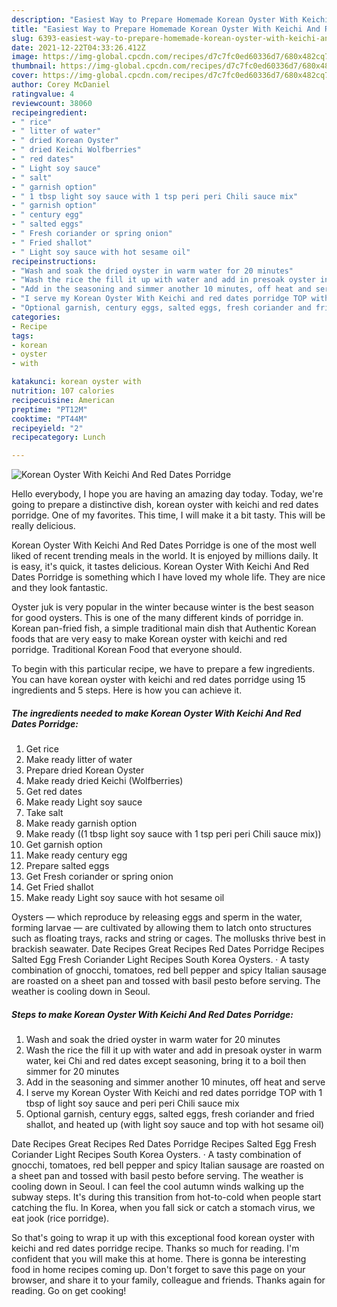 ```yaml
---
description: "Easiest Way to Prepare Homemade Korean Oyster With Keichi And Red Dates Porridge"
title: "Easiest Way to Prepare Homemade Korean Oyster With Keichi And Red Dates Porridge"
slug: 6393-easiest-way-to-prepare-homemade-korean-oyster-with-keichi-and-red-dates-porridge
date: 2021-12-22T04:33:26.412Z
image: https://img-global.cpcdn.com/recipes/d7c7fc0ed60336d7/680x482cq70/korean-oyster-with-keichi-and-red-dates-porridge-recipe-main-photo.jpg
thumbnail: https://img-global.cpcdn.com/recipes/d7c7fc0ed60336d7/680x482cq70/korean-oyster-with-keichi-and-red-dates-porridge-recipe-main-photo.jpg
cover: https://img-global.cpcdn.com/recipes/d7c7fc0ed60336d7/680x482cq70/korean-oyster-with-keichi-and-red-dates-porridge-recipe-main-photo.jpg
author: Corey McDaniel
ratingvalue: 4
reviewcount: 38060
recipeingredient:
- " rice"
- " litter of water"
- " dried Korean Oyster"
- " dried Keichi Wolfberries"
- " red dates"
- " Light soy sauce"
- " salt"
- " garnish option"
- " 1 tbsp light soy sauce with 1 tsp peri peri Chili sauce mix"
- " garnish option"
- " century egg"
- " salted eggs"
- " Fresh coriander or spring onion"
- " Fried shallot"
- " Light soy sauce with hot sesame oil"
recipeinstructions:
- "Wash and soak the dried oyster in warm water for 20 minutes"
- "Wash the rice the fill it up with water and add in presoak oyster in warm water, kei Chi and red dates except seasoning, bring it to a boil then simmer for 20 minutes"
- "Add in the seasoning and simmer another 10 minutes, off heat and serve"
- "I serve my Korean Oyster With Keichi and red dates porridge TOP with 1 tbsp of light soy sauce and peri peri Chili sauce mix"
- "Optional garnish, century eggs, salted eggs, fresh coriander and fried shallot, and heated up (with light soy sauce and top with hot sesame oil)"
categories:
- Recipe
tags:
- korean
- oyster
- with

katakunci: korean oyster with 
nutrition: 107 calories
recipecuisine: American
preptime: "PT12M"
cooktime: "PT44M"
recipeyield: "2"
recipecategory: Lunch

---
```



![Korean Oyster With Keichi And Red Dates Porridge](https://img-global.cpcdn.com/recipes/d7c7fc0ed60336d7/680x482cq70/korean-oyster-with-keichi-and-red-dates-porridge-recipe-main-photo.jpg)

Hello everybody, I hope you are having an amazing day today. Today, we're going to prepare a distinctive dish, korean oyster with keichi and red dates porridge. One of my favorites. This time, I will make it a bit tasty. This will be really delicious.

Korean Oyster With Keichi And Red Dates Porridge is one of the most well liked of recent trending meals in the world. It is enjoyed by millions daily. It is easy, it's quick, it tastes delicious. Korean Oyster With Keichi And Red Dates Porridge is something which I have loved my whole life. They are nice and they look fantastic.

Oyster juk is very popular in the winter because winter is the best season for good oysters. This is one of the many different kinds of porridge in. Korean pan-fried fish, a simple traditional main dish that Authentic Korean foods that are very easy to make Korean oyster with keichi and red porridge. Traditional Korean Food that everyone should.


To begin with this particular recipe, we have to prepare a few ingredients. You can have korean oyster with keichi and red dates porridge using 15 ingredients and 5 steps. Here is how you can achieve it.

<!--inarticleads1-->

##### The ingredients needed to make Korean Oyster With Keichi And Red Dates Porridge:

1. Get  rice
1. Make ready  litter of water
1. Prepare  dried Korean Oyster
1. Make ready  dried Keichi (Wolfberries)
1. Get  red dates
1. Make ready  Light soy sauce
1. Take  salt
1. Make ready  garnish option
1. Make ready  ((1 tbsp light soy sauce with 1 tsp peri peri Chili sauce mix))
1. Get  garnish option
1. Make ready  century egg
1. Prepare  salted eggs
1. Get  Fresh coriander or spring onion
1. Get  Fried shallot
1. Make ready  Light soy sauce with hot sesame oil


Oysters — which reproduce by releasing eggs and sperm in the water, forming larvae — are cultivated by allowing them to latch onto structures such as floating trays, racks and string or cages. The mollusks thrive best in brackish seawater. Date Recipes Great Recipes Red Dates Porridge Recipes Salted Egg Fresh Coriander Light Recipes South Korea Oysters. · A tasty combination of gnocchi, tomatoes, red bell pepper and spicy Italian sausage are roasted on a sheet pan and tossed with basil pesto before serving. The weather is cooling down in Seoul. 

<!--inarticleads2-->

##### Steps to make Korean Oyster With Keichi And Red Dates Porridge:

1. Wash and soak the dried oyster in warm water for 20 minutes
1. Wash the rice the fill it up with water and add in presoak oyster in warm water, kei Chi and red dates except seasoning, bring it to a boil then simmer for 20 minutes
1. Add in the seasoning and simmer another 10 minutes, off heat and serve
1. I serve my Korean Oyster With Keichi and red dates porridge TOP with 1 tbsp of light soy sauce and peri peri Chili sauce mix
1. Optional garnish, century eggs, salted eggs, fresh coriander and fried shallot, and heated up (with light soy sauce and top with hot sesame oil)


Date Recipes Great Recipes Red Dates Porridge Recipes Salted Egg Fresh Coriander Light Recipes South Korea Oysters. · A tasty combination of gnocchi, tomatoes, red bell pepper and spicy Italian sausage are roasted on a sheet pan and tossed with basil pesto before serving. The weather is cooling down in Seoul. I can feel the cool autumn winds walking up the subway steps. It&#39;s during this transition from hot-to-cold when people start catching the flu. In Korea, when you fall sick or catch a stomach virus, we eat jook (rice porridge). 

So that's going to wrap it up with this exceptional food korean oyster with keichi and red dates porridge recipe. Thanks so much for reading. I'm confident that you will make this at home. There is gonna be interesting food in home recipes coming up. Don't forget to save this page on your browser, and share it to your family, colleague and friends. Thanks again for reading. Go on get cooking!
